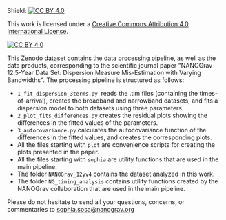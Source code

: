 Shield: [![CC BY 4.0][cc-by-shield]][cc-by]

This work is licensed under a
[Creative Commons Attribution 4.0 International License][cc-by].

[![CC BY 4.0][cc-by-image]][cc-by]

[cc-by]: http://creativecommons.org/licenses/by/4.0/
[cc-by-image]: https://i.creativecommons.org/l/by/4.0/88x31.png
[cc-by-shield]: https://img.shields.io/badge/License-CC%20BY%204.0-lightgrey.svg

This Zenodo dataset contains the data processing pipeline, as well as the data products, corresponding to the scientific journal paper "NANOGrav 12.5-Year Data Set: Dispersion Measure Mis-Estimation with Varying Bandwidths". The processing pipeline is structured as follows:

- `1_fit_dispersion_3terms.py`  reads the .tim files (containing the times-of-arrival), creates the broadband and narrowband datasets, and fits a dispersion model to both datasets using three parameters.
- `2_plot_fits_differences.py` creates the residual plots showing the differences in the fitted values of the parameters.
- `3_autocovariance.py` calculates the autocovariance function of the differences in the fitted values, and creates the corresponding plots.
- All the files starting with `plot` are convenience scripts for creating the plots presented in the paper.
- All the files starting with `sophia` are utility functions that are used in the main pipeline.
- The folder `NANOGrav_12yv4` contains the dataset analyzed in this work.
- The folder `NG_timing_analysis` contains utility functions created by the NANOGrav collaboration that are used in the main pipeline.

Please do not hesitate to send all your questions, concerns, or commentaries to sophia.sosa@nanograv.org
